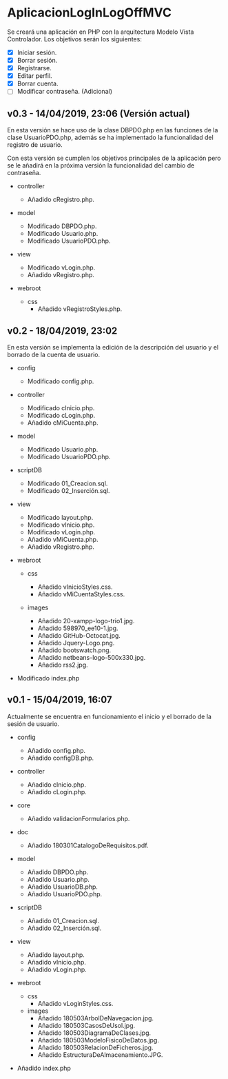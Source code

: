 # AplicacionLogInLogOffMVC
Se creará una aplicación en PHP con la arquitectura Modelo Vista Controlador. Los objetivos serán los siguientes:

- [x] Iniciar sesión.
- [x] Borrar sesión.
- [x] Registrarse.
- [x] Editar perfil.
- [x] Borrar cuenta.
- [ ] Modificar contraseña. (Adicional)

## v0.3 - 14/04/2019, 23:06 (Versión actual)
En esta versión se hace uso de la clase DBPDO.php en las funciones de la clase UsuarioPDO.php, además se ha 
implementado la funcionalidad del registro de usuario. 

Con esta versión se cumplen los objetivos principales de la aplicación pero se le añadirá en la próxima versión
la funcionalidad del cambio de contraseña.

* controller
    * Añadido cRegistro.php.

* model
    * Modificado DBPDO.php.
    * Modificado Usuario.php.
    * Modificado UsuarioPDO.php.
    
* view
    * Modificado vLogin.php.
    * Añadido vRegistro.php.

* webroot
    * css
        * Añadido vRegistroStyles.php.

## v0.2 - 18/04/2019, 23:02
En esta versión se implementa la edición de la descripción del usuario y el borrado de la cuenta de usuario.

* config
    * Modificado config.php.

* controller
    * Modificado cInicio.php.
    * Modificado cLogin.php.
    * Añadido cMiCuenta.php.

* model
    * Modificado Usuario.php.
    * Modificado UsuarioPDO.php.

* scriptDB
    * Modificado 01_Creacion.sql.
    * Modificado 02_Inserción.sql.

* view
    * Modificado layout.php.
    * Modificado vInicio.php.
    * Modificado vLogin.php.
    * Añadido vMiCuenta.php.
    * Añadido vRegistro.php.

* webroot
    * css
        * Añadido vInicioStyles.css.
        * Añadido vMiCuentaStyles.css.

    * images
        * Añadido 20-xampp-logo-trio1.jpg.
        * Añadido 598970_ee10-1.jpg.
        * Añadido GitHub-Octocat.jpg.
        * Añadido Jquery-Logo.png.
        * Añadido bootswatch.png.
        * Añadido netbeans-logo-500x330.jpg.
        * Añadido rss2.jpg.

* Modificado index.php

## v0.1 - 15/04/2019, 16:07
Actualmente se encuentra en funcionamiento el inicio y el borrado de la sesión de usuario.

* config
    * Añadido config.php.
    * Añadido configDB.php.

* controller
    * Añadido cInicio.php.
    * Añadido cLogin.php.

* core
    * Añadido validacionFormularios.php.

* doc
    * Añadido 180301CatalogoDeRequisitos.pdf.

* model
    * Añadido DBPDO.php.
    * Añadido Usuario.php.
    * Añadido UsuarioDB.php.
    * Añadido UsuarioPDO.php.

* scriptDB
    * Añadido 01_Creacion.sql.
    * Añadido 02_Inserción.sql.

* view
    * Añadido layout.php.
    * Añadido vInicio.php.
    * Añadido vLogin.php.

* webroot
    * css
        * Añadido vLoginStyles.css.
    * images
        * Añadido 180503ArbolDeNavegacion.jpg.
        * Añadido 180503CasosDeUsol.jpg.
        * Añadido 180503DiagramaDeClases.jpg.
        * Añadido 180503ModeloFisicoDeDatos.jpg.
        * Añadido 180503RelacionDeFicheros.jpg.
        * Añadido EstructuraDeAlmacenamiento.JPG.

* Añadido index.php
